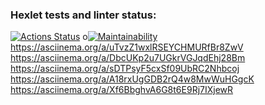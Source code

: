 ### Hexlet tests and linter status:
[![Actions Status](https://github.com/pancenco/frontend-project-44/workflows/hexlet-check/badge.svg)](https://github.com/pancenco/frontend-project-44/actions)
o[![Maintainability](https://api.codeclimate.com/v1/badges/6ad85fc30b5e1057df84/maintainability)](https://codeclimate.com/github/pancenco/frontend-project-44/maintainability)
https://asciinema.org/a/uTvzZ1wxlRSEYCHMURfBr8ZwV
https://asciinema.org/a/DbcUKp2u7UGkrVGJqdEhj28Bm
https://asciinema.org/a/sDTPsyF5cxSf09UbRC2Nhbcoj
https://asciinema.org/a/A18rxUgGDB2rQ4w8MwWuHGgcK
https://asciinema.org/a/Xf6BbghvA6G8t6E9Rj7IXjewR
